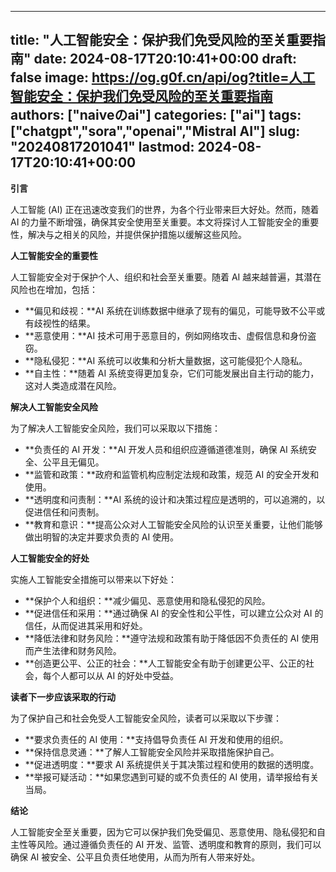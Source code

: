 
---
title: "人工智能安全：保护我们免受风险的至关重要指南"
date: 2024-08-17T20:10:41+00:00
draft: false
image: https://og.g0f.cn/api/og?title=人工智能安全：保护我们免受风险的至关重要指南
authors: ["naiveのai"]
categories: ["ai"]
tags: ["chatgpt","sora","openai","Mistral AI"]
slug: "20240817201041"
lastmod: 2024-08-17T20:10:41+00:00
---
**引言**

人工智能 (AI) 正在迅速改变我们的世界，为各个行业带来巨大好处。然而，随着 AI 的力量不断增强，确保其安全使用至关重要。本文将探讨人工智能安全的重要性，解决与之相关的风险，并提供保护措施以缓解这些风险。

**人工智能安全的重要性**

人工智能安全对于保护个人、组织和社会至关重要。随着 AI 越来越普遍，其潜在风险也在增加，包括：

* **偏见和歧视：**AI 系统在训练数据中继承了现有的偏见，可能导致不公平或有歧视性的结果。
* **恶意使用：**AI 技术可用于恶意目的，例如网络攻击、虚假信息和身份盗窃。
* **隐私侵犯：**AI 系统可以收集和分析大量数据，这可能侵犯个人隐私。
* **自主性：**随着 AI 系统变得更加复杂，它们可能发展出自主行动的能力，这对人类造成潜在风险。

**解决人工智能安全风险**

为了解决人工智能安全风险，我们可以采取以下措施：

* **负责任的 AI 开发：**AI 开发人员和组织应遵循道德准则，确保 AI 系统安全、公平且无偏见。
* **监管和政策：**政府和监管机构应制定法规和政策，规范 AI 的安全开发和使用。
* **透明度和问责制：**AI 系统的设计和决策过程应是透明的，可以追溯的，以促进信任和问责制。
* **教育和意识：**提高公众对人工智能安全风险的认识至关重要，让他们能够做出明智的决定并要求负责的 AI 使用。

**人工智能安全的好处**

实施人工智能安全措施可以带来以下好处：

* **保护个人和组织：**减少偏见、恶意使用和隐私侵犯的风险。
* **促进信任和采用：**通过确保 AI 的安全性和公平性，可以建立公众对 AI 的信任，从而促进其采用和好处。
* **降低法律和财务风险：**遵守法规和政策有助于降低因不负责任的 AI 使用而产生法律和财务风险。
* **创造更公平、公正的社会：**人工智能安全有助于创建更公平、公正的社会，每个人都可以从 AI 的好处中受益。

**读者下一步应该采取的行动**

为了保护自己和社会免受人工智能安全风险，读者可以采取以下步骤：

* **要求负责任的 AI 使用：**支持倡导负责任 AI 开发和使用的组织。
* **保持信息灵通：**了解人工智能安全风险并采取措施保护自己。
* **促进透明度：**要求 AI 系统提供关于其决策过程和使用的数据的透明度。
* **举报可疑活动：**如果您遇到可疑的或不负责任的 AI 使用，请举报给有关当局。

**结论**

人工智能安全至关重要，因为它可以保护我们免受偏见、恶意使用、隐私侵犯和自主性等风险。通过遵循负责任的 AI 开发、监管、透明度和教育的原则，我们可以确保 AI 被安全、公平且负责任地使用，从而为所有人带来好处。